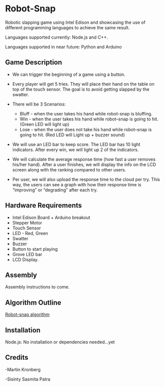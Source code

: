 Robot-Snap
==========

Robotic slapping game using Intel Edison and showcasing the use of different programming languages to achieve the same result.

Languages supported currently: Node.js and C++.

Languages supported in near future: Python and Arduino

Game Description
----------------

* We can trigger the beginning of a game using a button.

* Every player will get 5 tries. They will place their hand on the table on top of the touch sensor. The goal is to avoid getting slapped by the swatter.

* There will be 3 Scenarios:
    * Bluff - when the user takes his hand while robot-snap is bluffing.
    * Win - when the user takes his hand while robot–snap is going to hit. (Green LED will light up)
    * Lose - when the user does not take his hand while robot–snap is going to hit. (Red LED will Light up + buzzer sound)

* We will use an LED bar to keep score. The LED bar has 10 light indicators. After every win, we will light up 2 of the indicators.

* We will calculate the average response time (how fast a user removes his/her hand). After a user finishes, we will display the info on the LCD screen along with the ranking compared to other users.

* Per user, we will also upload the response time to the cloud per try. This way, the users can see a graph with how their response time is “improving” or “degrading” after each try.

Hardware Requirements
---------------------

* Intel Edison Board + Arduino breakout
* Stepper Motor
* Touch Sensor
* LED - Red, Green
* Swatter
* Buzzer
* Button to start playing
* Grove LED bar
* LCD Display.

Assembly
--------
Assembly instructions to come.

Algorithm Outline
-----------------
[Robot-snap algorithm](/algorithm.txt)

Installation
------------
Node.js:
No installation or dependencies needed...yet 

Credits
-------
-Martin Kronberg

-Sisinty Sasmita Patra

